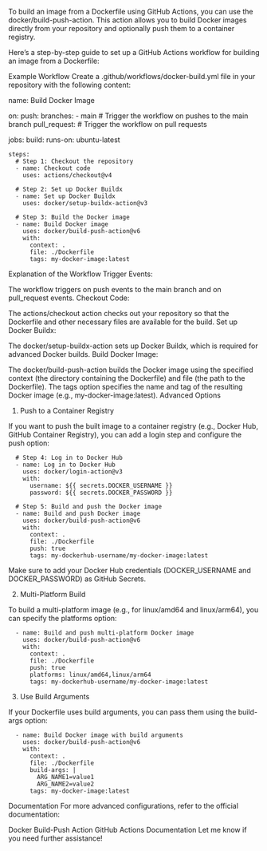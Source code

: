 To build an image from a Dockerfile using GitHub Actions, you can use the docker/build-push-action. This action allows you to build Docker images directly from your repository and optionally push them to a container registry.

Here’s a step-by-step guide to set up a GitHub Actions workflow for building an image from a Dockerfile:

Example Workflow
Create a .github/workflows/docker-build.yml file in your repository with the following content:

name: Build Docker Image

on:
  push:
    branches:
      - main  # Trigger the workflow on pushes to the main branch
  pull_request:  # Trigger the workflow on pull requests

jobs:
  build:
    runs-on: ubuntu-latest

    steps:
      # Step 1: Checkout the repository
      - name: Checkout code
        uses: actions/checkout@v4

      # Step 2: Set up Docker Buildx
      - name: Set up Docker Buildx
        uses: docker/setup-buildx-action@v3

      # Step 3: Build the Docker image
      - name: Build Docker image
        uses: docker/build-push-action@v6
        with:
          context: .
          file: ./Dockerfile
          tags: my-docker-image:latest
Explanation of the Workflow
Trigger Events:

The workflow triggers on push events to the main branch and on pull_request events.
Checkout Code:

The actions/checkout action checks out your repository so that the Dockerfile and other necessary files are available for the build.
Set up Docker Buildx:

The docker/setup-buildx-action sets up Docker Buildx, which is required for advanced Docker builds.
Build Docker Image:

The docker/build-push-action builds the Docker image using the specified context (the directory containing the Dockerfile) and file (the path to the Dockerfile).
The tags option specifies the name and tag of the resulting Docker image (e.g., my-docker-image:latest).
Advanced Options
1. Push to a Container Registry

If you want to push the built image to a container registry (e.g., Docker Hub, GitHub Container Registry), you can add a login step and configure the push option:

      # Step 4: Log in to Docker Hub
      - name: Log in to Docker Hub
        uses: docker/login-action@v3
        with:
          username: ${{ secrets.DOCKER_USERNAME }}
          password: ${{ secrets.DOCKER_PASSWORD }}

      # Step 5: Build and push the Docker image
      - name: Build and push Docker image
        uses: docker/build-push-action@v6
        with:
          context: .
          file: ./Dockerfile
          push: true
          tags: my-dockerhub-username/my-docker-image:latest
Make sure to add your Docker Hub credentials (DOCKER_USERNAME and DOCKER_PASSWORD) as GitHub Secrets⁠.

2. Multi-Platform Build

To build a multi-platform image (e.g., for linux/amd64 and linux/arm64), you can specify the platforms option:

      - name: Build and push multi-platform Docker image
        uses: docker/build-push-action@v6
        with:
          context: .
          file: ./Dockerfile
          push: true
          platforms: linux/amd64,linux/arm64
          tags: my-dockerhub-username/my-docker-image:latest
3. Use Build Arguments

If your Dockerfile uses build arguments, you can pass them using the build-args option:

      - name: Build Docker image with build arguments
        uses: docker/build-push-action@v6
        with:
          context: .
          file: ./Dockerfile
          build-args: |
            ARG_NAME1=value1
            ARG_NAME2=value2
          tags: my-docker-image:latest
Documentation
For more advanced configurations, refer to the official documentation:

Docker Build-Push Action⁠
GitHub Actions Documentation⁠
Let me know if you need further assistance!